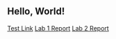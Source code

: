 ## Hello, World!

[Test Link](test.html)
[Lab 1 Report](lab-1-report.html)
[Lab 2 Report](lab-2-report.html)